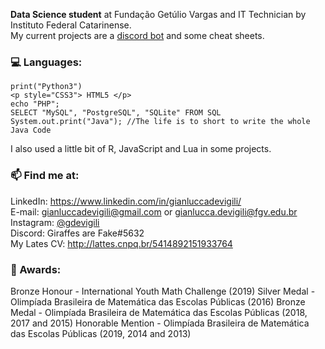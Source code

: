 **Data Science student** at Fundação Getúlio Vargas and IT Technician by Instituto Federal Catarinense. <br>
My current projects are a <a href="https://github.com/GDevigili/rotom-bot-discord">discord bot</a> and some cheat sheets.

### 💻 Languages:
```
print("Python3")
<p style="CSS3"> HTML5 </p>
echo "PHP";
SELECT "MySQL", "PostgreSQL", "SQLite" FROM SQL
System.out.print("Java"); //The life is to short to write the whole Java Code
```
I also used a little bit of R, JavaScript and Lua in some projects.

### 📫 Find me at:
LinkedIn: https://www.linkedin.com/in/gianluccadevigili/ 
<br>E-mail: gianluccadevigili@gmail.com or gianlucca.devigili@fgv.edu.br 
<br>Instagram: <a href="https://www.instagram.com/gdevigili/">@gdevigili</a> 
<br>Discord: Giraffes are Fake#5632 
<br>My Lates CV: http://lattes.cnpq.br/5414892151933764

### 🏅 Awards:
Bronze Honour - International Youth Math Challenge (2019)
Silver Medal - Olimpíada Brasileira de Matemática das Escolas Públicas (2016)
Bronze Medal - Olimpíada Brasileira de Matemática das Escolas Públicas (2018, 2017 and 2015)
Honorable Mention - Olimpíada Brasileira de Matemática das Escolas Públicas (2019, 2014 and 2013)
